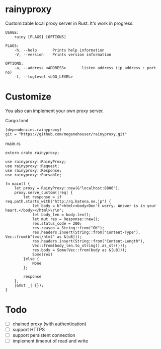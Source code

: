 # rainyproxy
Customizable local proxy server in Rust. It's work in progress.

    USAGE:
	    rainy [FLAGS] [OPTIONS]
    
    FLAGS:
        -h, --help       Prints help information
        -V, --version    Prints version information
    
    OPTIONS:
        -a, --address <ADDRESS>       listen address (ip address : port no)
        -l, --loglevel <LOG_LEVEL>

# Customize
 
You also can implement your own proxy server.

Cargo.toml

    [dependencies.rainyproxy]
    git = "https://github.com/meganehouser/rainyproxy.git"


main.rs

    extern crate rainyproxy;
    
    use rainyproxy::RainyProxy;
    use rainyproxy::Request;
    use rainyproxy::Response;
    use rainyproxy::Parsable;
    
    fn main() {
        let proxy = RainyProxy::new(&"localhost:8800");
        proxy.serve_custom(|req| {
            let response = if req.path.starts_with("http://q.hatena.ne.jp") {
                let body = b"<html><body>Don't worry. Answer is in your heart.</body></html>\r\n";
                let body_len = body.len();
                let mut res = Response::new();
                res.status_code = 200;
                res.reason = String::from("OK");
                res.headers.insert(String::from("Content-Type"), Vec::from(b"text/html" as &[u8]));
                res.headers.insert(String::from("Content-Length"),
                Vec::from(body_len.to_string().as_str()));
                res.body = Some(Vec::from(body as &[u8]));
                Some(res)
            }else {
                None
            };
    
            response
        },
        |&mut _| {});
    }

# Todo
- [ ] chained proxy (with authentication)
- [ ] support HTTPS
- [ ] support persistent connection
- [ ] implement timeout of read and write
